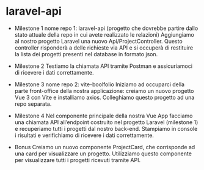 # laravel-api

- Milestone 1
nome repo 1: laravel-api (progetto che dovrebbe partire dallo stato attuale della repo in cui avete realizzato le relazioni)
Aggiungiamo al nostro progetto Laravel una nuovo Api/ProjectController. Questo controller risponderà a delle richieste via API e si occuperà di restituire la lista dei progetti presenti nel database in formato json.
- Milestone 2
Testiamo la chiamata API tramite Postman e assicuriamoci di ricevere i dati correttamente.
- Milestone 3
nome repo 2: vite-boolfolio
Iniziamo ad occuparci della parte front-office della nostra applicazione: creiamo un nuovo progetto Vue 3 con Vite e installiamo axios.
Colleghiamo questo progetto ad una repo separata.
- Milestone 4
Nel componente principale della nostra Vue App facciamo una chiamata API all’endpoint costruito nel progetto Laravel (milestone 1) e recuperiamo tutti i progetti dal nostro back-end.
Stampiamo in console i risultati e verifichiamo di ricevere i dati correttamente.

- Bonus
Creiamo un nuovo componente ProjectCard, che corrisponde ad una card per visualizzare un progetto.
Utilizziamo questo componente per visualizzare tutti i progetti ricevuti tramite API.
